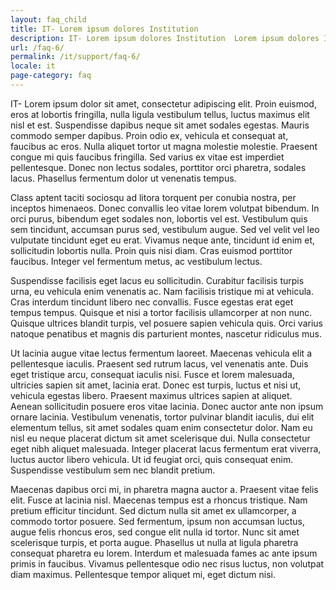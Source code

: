 ```yaml
---
layout: faq_child
title: IT- Lorem ipsum dolores Institution
description: IT- Lorem ipsum dolores Institution  Lorem ipsum dolores Institution  Lorem ipsum dolores Institution  Lorem ipsum dolores Institution  Lorem ipsum dolores Institution  Lorem ipsum dolores Institution  Lorem ipsum dolores Institution  Lorem ipsum dolores Institution  Lorem ipsum dolores Institution  Lorem ipsum dolores Institution  Lorem ipsum dolores Institution  Lorem ipsum dolores Institution  Lorem ipsum dolores Institution  Lorem ipsum dolores Institution  Lorem ipsum dolores Institution  Lorem ipsum dolores Institution  Lorem ipsum dolores Institution 
url: /faq-6/
permalink: /it/support/faq-6/
locale: it
page-category: faq
---
```


IT- Lorem ipsum dolor sit amet, consectetur adipiscing elit. Proin euismod, eros at lobortis fringilla, nulla ligula vestibulum tellus, luctus maximus elit nisl et est. Suspendisse dapibus neque sit amet sodales egestas. Mauris commodo semper dapibus. Proin odio ex, vehicula et consequat at, faucibus ac eros. Nulla aliquet tortor ut magna molestie molestie. Praesent congue mi quis faucibus fringilla. Sed varius ex vitae est imperdiet pellentesque. Donec non lectus sodales, porttitor orci pharetra, sodales lacus. Phasellus fermentum dolor ut venenatis tempus.

Class aptent taciti sociosqu ad litora torquent per conubia nostra, per inceptos himenaeos. Donec convallis leo vitae lorem volutpat bibendum. In orci purus, bibendum eget sodales non, lobortis vel est. Vestibulum quis sem tincidunt, accumsan purus sed, vestibulum augue. Sed vel velit vel leo vulputate tincidunt eget eu erat. Vivamus neque ante, tincidunt id enim et, sollicitudin lobortis nulla. Proin quis nisi diam. Cras euismod porttitor faucibus. Integer vel fermentum metus, ac vestibulum lectus.

Suspendisse facilisis eget lacus eu sollicitudin. Curabitur facilisis turpis urna, eu vehicula enim venenatis ac. Nam facilisis tristique mi at vehicula. Cras interdum tincidunt libero nec convallis. Fusce egestas erat eget tempus tempus. Quisque et nisi a tortor facilisis ullamcorper at non nunc. Quisque ultrices blandit turpis, vel posuere sapien vehicula quis. Orci varius natoque penatibus et magnis dis parturient montes, nascetur ridiculus mus.

Ut lacinia augue vitae lectus fermentum laoreet. Maecenas vehicula elit a pellentesque iaculis. Praesent sed rutrum lacus, vel venenatis ante. Duis eget tristique arcu, consequat iaculis nisi. Fusce et lorem malesuada, ultricies sapien sit amet, lacinia erat. Donec est turpis, luctus et nisi ut, vehicula egestas libero. Praesent maximus ultrices sapien at aliquet. Aenean sollicitudin posuere eros vitae lacinia. Donec auctor ante non ipsum ornare lacinia. Vestibulum venenatis, tortor pulvinar blandit iaculis, dui elit elementum tellus, sit amet sodales quam enim consectetur dolor. Nam eu nisl eu neque placerat dictum sit amet scelerisque dui. Nulla consectetur eget nibh aliquet malesuada. Integer placerat lacus fermentum erat viverra, luctus auctor libero vehicula. Ut id feugiat orci, quis consequat enim. Suspendisse vestibulum sem nec blandit pretium.

Maecenas dapibus orci mi, in pharetra magna auctor a. Praesent vitae felis elit. Fusce at lacinia nisl. Maecenas tempus est a rhoncus tristique. Nam pretium efficitur tincidunt. Sed dictum nulla sit amet ex ullamcorper, a commodo tortor posuere. Sed fermentum, ipsum non accumsan luctus, augue felis rhoncus eros, sed congue elit nulla id tortor. Nunc sit amet scelerisque turpis, et porta augue. Phasellus ut nulla at ligula pharetra consequat pharetra eu lorem. Interdum et malesuada fames ac ante ipsum primis in faucibus. Vivamus pellentesque odio nec risus luctus, non volutpat diam maximus. Pellentesque tempor aliquet mi, eget dictum nisi.
